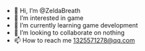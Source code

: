 - 👋 Hi, I’m @ZeldaBreath
- 👀 I’m interested in game
- 🌱 I’m currently learning game development
- 💞️ I’m looking to collaborate on nothing
- 📫 How to reach me 1325571278@qq.com

<!---
ZeldaBreath/ZeldaBreath is a ✨ special ✨ repository because its `README.md` (this file) appears on your GitHub profile.
You can click the Preview link to take a look at your changes.
--->
